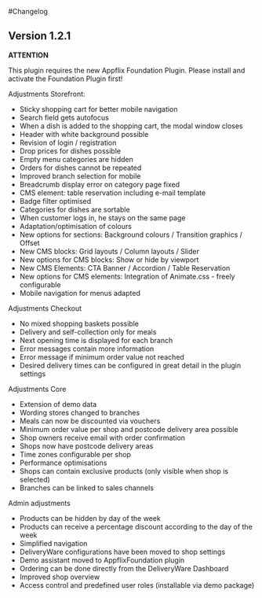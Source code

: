 #Changelog

## Version 1.2.1

__ATTENTION__  

This plugin requires the new Appflix Foundation Plugin. Please install and activate the Foundation Plugin first!

Adjustments Storefront:
- Sticky shopping cart for better mobile navigation
- Search field gets autofocus
- When a dish is added to the shopping cart, the modal window closes
- Header with white background possible
- Revision of login / registration
- Drop prices for dishes possible
- Empty menu categories are hidden
- Orders for dishes cannot be repeated
- Improved branch selection for mobile
- Breadcrumb display error on category page fixed
- CMS element: table reservation including e-mail template
- Badge filter optimised
- Categories for dishes are sortable
- When customer logs in, he stays on the same page
- Adaptation/optimisation of colours
- New options for sections: Background colours / Transition graphics / Offset
- New CMS blocks: Grid layouts / Column layouts / Slider
- New options for CMS blocks: Show or hide by viewport
- New CMS Elements: CTA Banner / Accordion / Table Reservation
- New options for CMS elements: Integration of Animate.css - freely configurable
- Mobile navigation for menus adapted

Adjustments Checkout
- No mixed shopping baskets possible
- Delivery and self-collection only for meals
- Next opening time is displayed for each branch
- Error messages contain more information
- Error message if minimum order value not reached
- Desired delivery times can be configured in great detail in the plugin settings

Adjustments Core
- Extension of demo data
- Wording stores changed to branches
- Meals can now be discounted via vouchers
- Minimum order value per shop and postcode delivery area possible
- Shop owners receive email with order confirmation
- Shops now have postcode delivery areas
- Time zones configurable per shop
- Performance optimisations
- Shops can contain exclusive products (only visible when shop is selected)
- Branches can be linked to sales channels

Admin adjustments
- Products can be hidden by day of the week
- Products can receive a percentage discount according to the day of the week
- Simplified navigation
- DeliveryWare configurations have been moved to shop settings
- Demo assistant moved to AppflixFoundation plugin
- Ordering can be done directly from the DeliveryWare Dashboard
- Improved shop overview
- Access control and predefined user roles (installable via demo package)




